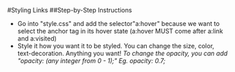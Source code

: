 #Styling Links
##Step-by-Step Instructions
- Go into "style.css" and add the selector"a:hover" because we want to select the anchor tag in its hover state (a:hover MUST come after a:link and a:visited)
- Style it how you want it to be styled. You can change the size, color, text-decoration. Anything you want! 
*To change the opacity, you can add "opacity: (any integer from 0 - 1);" Eg. opacity: 0.7;*
